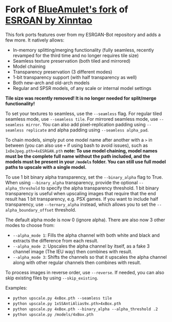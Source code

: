 # Fork of [BlueAmulet's fork](https://github.com/BlueAmulet/ESRGAN) of [ESRGAN by Xinntao](https://github.com/xinntao/ESRGAN)

This fork ports features over from my ESRGAN-Bot repository and adds a few more. It natively allows:

* In-memory splitting/merging functionality (fully seamless, recently revamped for the third time and no longer requires tile size)
* Seamless texture preservation (both tiled and mirrored)
* Model chaining
* Transparency preservation (3 different modes)
* 1-bit transparency support (with half transparency as well)
* Both new-arch and old-arch models
* Regular and SPSR models, of any scale or internal model settings

**Tile size was recently removed! It is no longer needed for split/merge functionality!**

To set your textures to seamless, use the `--seamless` flag. For regular tiled seamless mode, use `--seamless tile`. For mirrored seamless mode, use `--seamless mirror`. You can also add pixel-replication padding using `--seamless replicate` and alpha padding using `--seamless alpha_pad`.

To chain models, simply put one model name after another with a `>` in between (you can also use `+` if using bash to avoid issues), such as `1xDeJpeg.pth>4xESRGAN.pth` **note: To use model chaining, model names must be the complete full name without the path included, and the models must be present in your `/models` folder. You can still use full model paths to upscale with a single model.**

To use 1 bit binary alpha transparency, set the `--binary_alpha` flag to True. When using `--binary_alpha` transparency, provide the optional `--alpha_threshold` to specify the alpha transparency threshold. 1 bit binary transparency is useful when upscaling images that require that the end result has 1 bit transparency, e.g. PSX games. If you want to include half transparency, use `--ternary_alpha` instead, which allows you to set the `--alpha_boundary_offset` threshold.

The default alpha mode is now 0 (ignore alpha). There are also now 3 other modes to choose from:

* `--alpha_mode 1`: Fills the alpha channel with both white and black and extracts the difference from each result.
* `--alpha_mode 2`: Upscales the alpha channel by itself, as a fake 3 channel image (The IEU way) then combines with result.
* `--alpha_mode 3`: Shifts the channels so that it upscales the alpha channel along with other regular channels then combines with result.

To process images in reverse order, use `--reverse`. If needed, you can also skip existing files by using `--skip_existing`.

Examples:

* `python upscale.py 4xBox.pth --seamless tile`
* `python upscale.py 1xSSAntiAlias9x.pth>4xBox.pth`
* `python upscale.py 4xBox.pth --binary_alpha --alpha_threshold .2`
* `python upscale.py /models/4xBox.pth`
